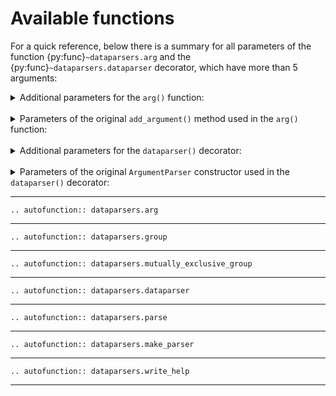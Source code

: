 # Available functions

For a quick reference, below there is a summary for all parameters of the
function {py:func}`~dataparsers.arg` and the {py:func}`~dataparsers.dataparser` decorator, which have more than 5
arguments:

<details>
<summary>Additional parameters for the <code>arg()</code> function:</summary>
<br>

|             Name              |                       Quick description                        |
| :---------------------------: | :------------------------------------------------------------: |
|        [`name_or_flags`](./2_available_functions.md#name-or-flags)        |          A list of option strings, starting with `-`.          |
|         [`group_title`](./2_available_functions.md#group-title)         |    The title (or a simple id integer) of the argument group    |
| [`mutually_exclusive_group_id`](./2_available_functions.md#mutually-exclusive-group-id) | The name (or a simple integer) of the mutually exclusive group |
|          [`make_flag`](./2_available_functions.md#make-flag)          |        Wether to force the automatic creation of a flag        |

</details>
<br>
<details>
<summary>Parameters of the original <code>add_argument()</code> method used in the <code>arg()</code> function:</summary>
<br>

|    Name    |                            Quick description                            |
| :--------: | :---------------------------------------------------------------------: |
|  [`action`](./2_available_functions.md#action)  |                  The basic type of action to be taken                   |
|  [`nargs`](./2_available_functions.md#nargs)   |      The number of command-line arguments that should be consumed       |
|  [`const`](./2_available_functions.md#const)   |      A constant value required by some action and nargs selections      |
| [`default`](./2_available_functions.md#default)  |   The value produced if the argument is absent from the command line    |
|   [`type`](./2_available_functions.md#type)   |     The type to which the command-line argument should be converted     |
| [`choices`](./2_available_functions.md#choices)  |           A sequence of the allowable values for the argument           |
| [`required`](./2_available_functions.md#required) |          Whether or not the command-line option may be omitted          |
|   [`help`](./2_available_functions.md#help)   |              A brief description of what the argument does              |
| [`metavar`](./2_available_functions.md#metavar)  |               A name for the argument in usage messages.                |
|   [`dest`](./2_available_functions.md#dest)   | The name of the attribute to be added to the object returned (not used) |

</details>
<br>
<details>
<summary>Additional parameters for the <code>dataparser()</code> decorator:</summary>
<br>

|                 Name                 |                  Quick description                  |
| :----------------------------------: | :-------------------------------------------------: |
|        [`groups_descriptions`](./2_available_functions.md#groups-descriptions)         |   A dictionary with argument groups descriptions    |
| [`required_mutually_exclusive_groups`](./2_available_functions.md#required-mutually-exclusive-groups) |             A dictionary with booleans              |
|            [`default_bool`](./2_available_functions.md#default-bool)            | The default boolean value used in in boolean fields |
|           [`help_formatter`](./2_available_functions.md#help-formatter)           |  A formatter function used to format the help text  |

</details>
<br>
<details>
<summary>Parameters of the original <code>ArgumentParser</code> constructor used in the <code>dataparser()</code> decorator:</summary>
<br>

|          Name           |                     Quick description                     |
| :---------------------: | :-------------------------------------------------------: |
|         [`prog`](./2_available_functions.md#prog)          |                  The name of the program                  |
|         [`usage`](./2_available_functions.md#usage)         |          The string describing the program usage          |
|      [`description`](./2_available_functions.md#description)      |         Text to display before the argument help          |
|        [`epilog`](./2_available_functions.md#epilog)         |          Text to display after the argument help          |
|        [`parents`](./2_available_functions.md#parents)        |             A list of ArgumentParser objects              |
|    [`formatter_class`](./2_available_functions.md#formatter-class)    |          A class for customizing the help output          |
|     [`prefix_chars`](./2_available_functions.md#prefix-chars)      |   The set of characters that prefix optional arguments    |
| [`fromfile_prefix_chars`](./2_available_functions.md#fromfile-prefix-chars) |                   The set of characters                   |
|   [`argument_default`](./2_available_functions.md#argument-default)    |          The global default value for arguments           |
|   [`conflict_handler`](./2_available_functions.md#conflict-handler)    |     The strategy for resolving conflicting optionals      |
|       [`add_help`](./2_available_functions.md#add-help)        |          Add a `-h/--help` option to the parser           |
|     [`allow_abbrev`](./2_available_functions.md#allow-abbrev)      |           Allows long options to be abbreviated           |
|     [`exit_on_error`](./2_available_functions.md#exit-on-error)     | Determines whether or not ArgumentParser exits with error |

</details>

---



```{eval-rst}
.. autofunction:: dataparsers.arg
```
---
```{eval-rst}
.. autofunction:: dataparsers.group
```
---
```{eval-rst}
.. autofunction:: dataparsers.mutually_exclusive_group
```
---
```{eval-rst}
.. autofunction:: dataparsers.dataparser
```
---
```{eval-rst}
.. autofunction:: dataparsers.parse
```
---
```{eval-rst}
.. autofunction:: dataparsers.make_parser
```
---
```{eval-rst}
.. autofunction:: dataparsers.write_help
```
---
